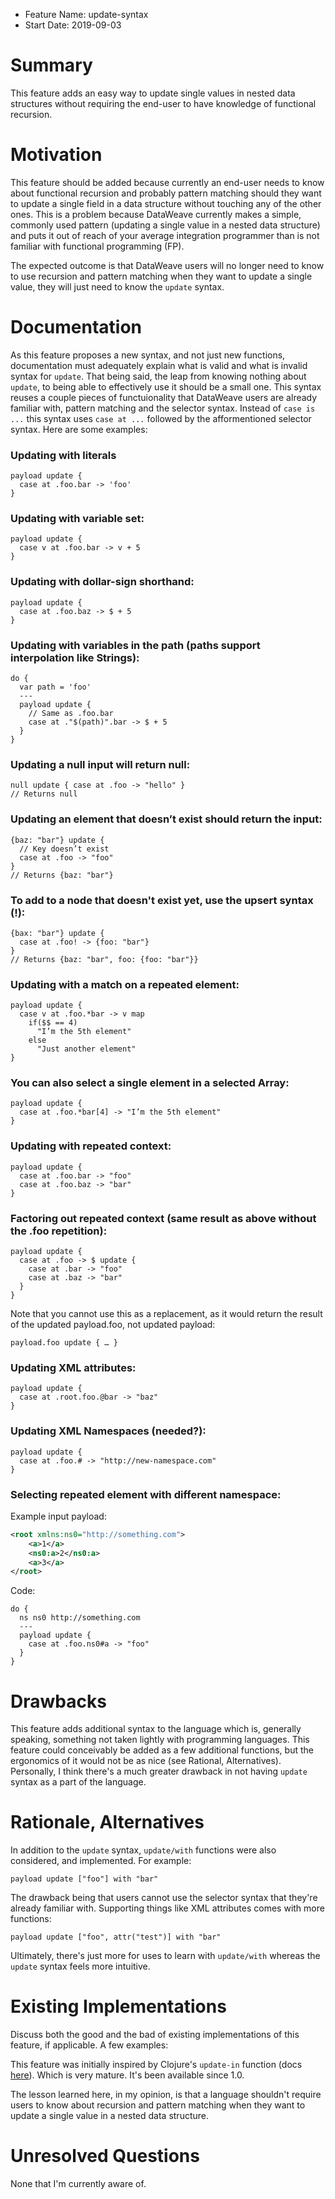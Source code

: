 * Feature Name: update-syntax
* Start Date: 2019-09-03

# Summary
[summary]: #summary

This feature adds an easy way to update single values in nested data structures without requiring the end-user to have knowledge of functional recursion.

# Motivation
[motiviation]: #motiviation

This feature should be added because currently an end-user needs to know about functional recursion and probably pattern matching should they want to update a single field in a data structure without touching any of the other ones. This is a problem because DataWeave currently makes a simple, commonly used pattern (updating a single value in a nested data structure) and puts it out of reach of your average integration programmer than is not familiar with functional programming (FP).

The expected outcome is that DataWeave users will no longer need to know to use recursion and pattern matching when they want to update a single value, they will just need to know the `update` syntax.

# Documentation
[documentation]: #documentation

As this feature proposes a new syntax, and not just new functions, documentation must adequately explain what is valid and what is invalid syntax for `update`. That being said, the leap from knowing nothing about `update`, to being able to effectively use it should be a small one. This syntax reuses a couple pieces of functuionality that DataWeave users are already familiar with, pattern matching and the selector syntax. Instead of `case is ...` this syntax uses `case at ...` followed by the afformentioned selector syntax. Here are some examples:

### Updating with literals

```dwl
payload update {
  case at .foo.bar -> 'foo'
}
```

### Updating with variable set:

```dwl
payload update {
  case v at .foo.bar -> v + 5
}
```


### Updating with dollar-sign shorthand:

```dwl
payload update {
  case at .foo.baz -> $ + 5
}
```


### Updating with variables in the path (paths support interpolation like Strings):

```dwl
do {
  var path = 'foo'
  ---
  payload update {
    // Same as .foo.bar
    case at ."$(path)".bar -> $ + 5
  }
}
```


### Updating a null input will return null:

```dwl
null update { case at .foo -> "hello" }
// Returns null
```


### Updating an element that doesn’t exist should return the input:

```dwl
{baz: "bar"} update {
  // Key doesn’t exist
  case at .foo -> "foo"
}
// Returns {baz: "bar"}
```


### To add to a node that doesn't exist yet, use the upsert syntax (!):

```dwl
{bax: "bar"} update {
  case at .foo! -> {foo: "bar"}
}
// Returns {baz: "bar", foo: {foo: "bar"}}
```


### Updating with a match on a repeated element:

```dwl
payload update {
  case v at .foo.*bar -> v map    
    if($$ == 4)
      "I’m the 5th element"
    else
      "Just another element"
}
```


### You can also select a single element in a selected Array:

```dwl
payload update {
  case at .foo.*bar[4] -> "I’m the 5th element"
}
```


### Updating with repeated context:

```dwl
payload update {
  case at .foo.bar -> "foo"
  case at .foo.baz -> "bar"
}
```

### Factoring out repeated context (same result as above without the .foo repetition):

```
payload update {
  case at .foo -> $ update {
    case at .bar -> "foo"
    case at .baz -> "bar"
  }
}
```

Note that you cannot use this as a replacement, as it would return the result of the updated payload.foo, not updated payload:

```dwl
payload.foo update { … }
```


### Updating XML attributes:

```dwl
payload update {
  case at .root.foo.@bar -> "baz"
}
```

### Updating XML Namespaces (needed?):

```dwl
payload update {
  case at .foo.# -> "http://new-namespace.com"
}
```

### Selecting repeated element with different namespace:

Example input payload:

```xml
<root xmlns:ns0="http://something.com">
    <a>1</a>
    <ns0:a>2</ns0:a>
    <a>3</a>
</root>
```

Code:

```dwl
do {
  ns ns0 http://something.com
  ---
  payload update {
    case at .foo.ns0#a -> "foo"
  }
}
```


# Drawbacks
[drawbacks]: #drawbacks

This feature adds additional syntax to the language which is, generally speaking, something not taken lightly with programming languages. This feature could conceivably be added as a few additional functions, but the ergonomics of it would not be as nice (see Rational, Alternatives). Personally, I think there's a much greater drawback in not having `update` syntax as a part of the language.

# Rationale, Alternatives
[rationale]: #rationale

In addition to the `update` syntax, `update/with` functions were also considered, and implemented. For example:

```dwl
payload update ["foo"] with "bar"
```

The drawback being that users cannot use the selector syntax that they're already familiar with. Supporting things like XML attributes comes with more functions:

```dwl
payload update ["foo", attr("test")] with "bar"
```

Ultimately, there's just more for uses to learn with `update/with` whereas the `update` syntax feels more intuitive.


# Existing Implementations
[existing-implementations]: #existing-implementations

Discuss both the good and the bad of existing implementations of this feature, if applicable. A few examples:

This feature was initially inspired by Clojure's `update-in` function (docs [here](https://clojuredocs.org/clojure.core/update-in)). Which is very mature. It's been available since 1.0.

The lesson learned here, in my opinion, is that a language shouldn't require users to know about recursion and pattern matching when they want to update a single value in a nested data structure.

# Unresolved Questions
[unresolved-questions]: #unresolved-questions

None that I'm currently aware of.
